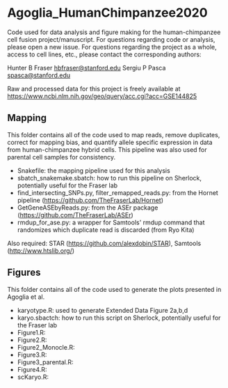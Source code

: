 # Agoglia_HumanChimpanzee2020
Code used for data analysis and figure making for the human-chimpanzee cell fusion project/manuscript. For questions regarding code or analysis, please open a new issue. For questions regarding the project as a whole, access to cell lines, etc., please contact the corresponding authors:

Hunter B Fraser hbfraser@stanford.edu
Sergiu P Pasca  spasca@stanford.edu

Raw and processed data for this project is freely available at https://www.ncbi.nlm.nih.gov/geo/query/acc.cgi?acc=GSE144825


Mapping
-------

This folder contains all of the code used to map reads, remove duplicates, correct for mapping bias, and quantify allele specific expression in data from human-chimpanzee hybrid cells. This pipeline was also used for parental cell samples for consistency. 

  - Snakefile: the mapping pipeline used for this analysis
  - sbatch_snakemake.sbatch: how to run this pipeline on Sherlock, potentially useful for the Fraser lab
  - find_intersecting_SNPs.py, filter_remapped_reads.py: from the Hornet pipeline (https://github.com/TheFraserLab/Hornet)
  - GetGeneASEbyReads.py: from the ASEr package (https://github.com/TheFraserLab/ASEr)
  - rmdup_for_ase.py: a wrapper for Samtools' rmdup command that randomizes which duplicate read is discarded (from Ryo Kita)
  
  Also required: STAR (https://github.com/alexdobin/STAR), Samtools (http://www.htslib.org/)
  
  
Figures
-------

This folder contains all of the code used to generate the plots presented in Agoglia et al. 

  - karyotype.R: used to generate Extended Data Figure 2a,b,d
  - karyo.sbactch: how to run this script on Sherlock, potentially useful for the Fraser lab
  - Figure1.R: 
  - Figure2.R: 
  - Figure2_Monocle.R: 
  - Figure3.R: 
  - Figure3_parental.R: 
  - Figure4.R: 
  - scKaryo.R: 
 
